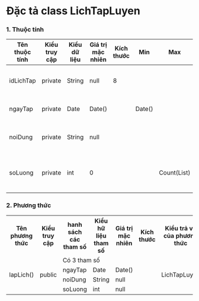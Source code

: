 # Đặc tả class LichTapLuyen

### 1. Thuộc tính
| Tên thuộc tính | Kiểu truy cập | Kiểu dữ liệu | Giá trị mặc nhiên | Kích thước| Min | Max | Diễn giải |
|---|---|---|---|---|---|---|---|
| idLichTap | private | String | null | 8 | | | id lịch tập luyện |
| ngayTap | private | Date | Date() | |Date() | | Ngày tập luyện |
| noiDung | private | String | null | | | | Nội dung tập luyện |
| soLuong | private | int | 0 |  | | Count(List<DsVDV>) | Số lượng người tham gia|

### 2. Phương thức


<table>
    <tr>
        <th>Tên phương thức</th>
        <th>Kiểu truy cập</th>
        <th>hanh sách các tham số</th>
        <th>Kiểu hữ liệu tham số</th>
        <th>Giá trị mặc nhiên</th>
        <th>Kích thước</th>
        <th>Kiểu trả về của phương thức</th>
        <th>Diễn giải</th>
    </tr>
    <tr>
      <td rowspan="4">lapLich()</td>
      <td rowspan="4">public</td>
      <td colspan="4">Có 3 tham số</td>
      <td rowspan="4">LichTapLuyen</td>
      <td rowspan="4">Lập lịch tập luyện</td>
    </tr><tr>
      <td colspan="1">ngayTap</td>
      <td colspan="1">Date</td>
      <td colspan="1">Date()</td>
      <td colspan="1"></td>
    </tr>
    <tr>
      <td colspan="1">noiDung</td>
      <td colspan="1">String</td>
      <td colspan="1">null</td>
      <td colspan="1"></td>
    </tr>
    <tr>
      <td colspan="1">soLuong</td>
      <td colspan="1">int</td>
      <td colspan="1">null</td>
      <td colspan="1"></td>
    </tr>
    
</table>


  